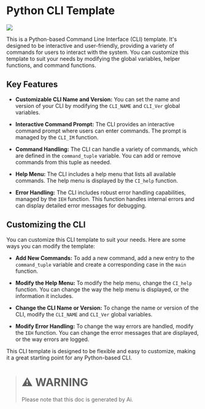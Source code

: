 # Python CLI Template
<img src="https://img.shields.io/badge/Python-FFD43B?style=for-the-badge&logo=python&logoColor=blue"/>

This is a Python-based Command Line Interface (CLI) template. It's designed to be interactive and user-friendly, providing a variety of commands for users to interact with the system. You can customize this template to suit your needs by modifying the global variables, helper functions, and command functions.

## Key Features

- **Customizable CLI Name and Version:** You can set the name and version of your CLI by modifying the `CLI_NAME` and `CLI_Ver` global variables.

- **Interactive Command Prompt:** The CLI provides an interactive command prompt where users can enter commands. The prompt is managed by the `CLI_IM` function.

- **Command Handling:** The CLI can handle a variety of commands, which are defined in the `command_tuple` variable. You can add or remove commands from this tuple as needed.

- **Help Menu:** The CLI includes a help menu that lists all available commands. The help menu is displayed by the `CI_help` function.

- **Error Handling:** The CLI includes robust error handling capabilities, managed by the `IEH` function. This function handles internal errors and can display detailed error messages for debugging.

## Customizing the CLI

You can customize this CLI template to suit your needs. Here are some ways you can modify the template:

- **Add New Commands:** To add a new command, add a new entry to the `command_tuple` variable and create a corresponding case in the `main` function.

- **Modify the Help Menu:** To modify the help menu, change the `CI_help` function. You can change the way the help menu is displayed, or the information it includes.

- **Change the CLI Name or Version:** To change the name or version of the CLI, modify the `CLI_NAME` and `CLI_Ver` global variables.

- **Modify Error Handling:** To change the way errors are handled, modify the `IEH` function. You can change the error messages that are displayed, or the way errors are logged.

This CLI template is designed to be flexible and easy to customize, making it a great starting point for any Python-based CLI.

> # :warning: **WARNING**
>  Please note that this doc is generated by Ai.
